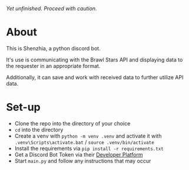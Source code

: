 *Yet unfinished. Proceed with caution.*

# About
This is Shenzhia, a python discord bot.

It's use is communicating with the Brawl Stars API and displaying data to the requester in an appropriate format.

Additionally, it can save and work with received data to further utilize API data.

# Set-up
- Clone the repo into the directory of your choice
- `cd` into the directory
- Create a venv with `python -m venv .venv` and activate it with `.venv\Scripts\activate.bat` / `source .venv/bin/activate`
- Install the requirements via `pip install -r requirements.txt`
- Get a Discord Bot Token via their [Developer Platform](https://discord.com/developers)
- Start `main.py` and follow any instructions that may occur
